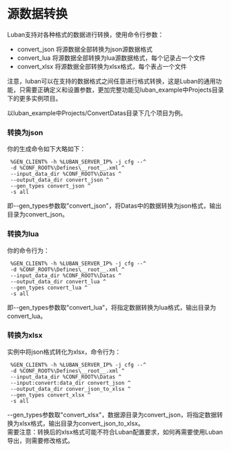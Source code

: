 # 源数据转换
Luban支持对各种格式的数据进行转换，使用命令行参数：
- convert_json 将源数据全部转换为json源数据格式
- convert_lua 将源数据全部转换为lua源数据格式，每个记录占一个文件
- convert_xlsx 将源数据全部转换为xlsx格式，每个表占一个文件

注意，luban可以在支持的数据格式之间任意进行格式转换，这是Luban的通用功能，只需要正确定义和设置参数，更加完整功能见luban_example中Projects目录下的更多实例项目。

以luban_example中Projects/ConvertDatas目录下几个项目为例。

### 转换为json
你的生成命令如下大略如下：

     %GEN_CLIENT% -h %LUBAN_SERVER_IP% -j cfg --^
     -d %CONF_ROOT%\Defines\__root__.xml ^
     --input_data_dir %CONF_ROOT%\Datas ^
     --output_data_dir convert_json ^
     --gen_types convert_json ^
     -s all
即--gen_types参数取"convert_json"，将Datas中的数据转换为json格式，输出目录为convert_json。

### 转换为lua
你的命令行为：

     %GEN_CLIENT% -h %LUBAN_SERVER_IP% -j cfg --^
     -d %CONF_ROOT%\Defines\__root__.xml ^
     --input_data_dir %CONF_ROOT%\Datas ^
     --output_data_dir convert_lua ^
     --gen_types convert_lua ^
     -s all
即--gen_types参数取"convert_lua"，将指定数据转换为lua格式，输出目录为convert_lua。

### 转换为xlsx
实例中将json格式转化为xlsx，命令行为：

     %GEN_CLIENT% -h %LUBAN_SERVER_IP% -j cfg --^
     -d %CONF_ROOT%\Defines\__root__.xml ^
     --input_data_dir %CONF_ROOT%\Datas ^
     --input:convert:data_dir convert_json ^
     --output_data_dir conver_json_to_xlsx ^
     --gen_types convert_xlsx ^
     -s all

--gen_types参数取"convert_xlsx"，数据源目录为convert_json，将指定数据转换为xlsx格式，输出目录为convert_json_to_xlsx。  
需要注意：转换后的xlsx格式可能不符合Luban配置要求，如何再需要使用Luban导出，则需要修改格式。